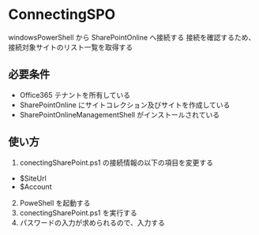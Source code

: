 # ConnectingSPO

windowsPowerShell から SharePointOnline へ接続する
接続を確認するため、接続対象サイトのリスト一覧を取得する

## 必要条件

- Office365 テナントを所有している
- SharePointOnline にサイトコレクション及びサイトを作成している
- SharePointOnlineManagementShell がインストールされている

## 使い方

1. conectingSharePoint.ps1 の接続情報の以下の項目を変更する
  - $SiteUrl
  - $Account
2. PoweShell を起動する
3. conectingSharePoint.ps1 を実行する
4. パスワードの入力が求められるので、入力する